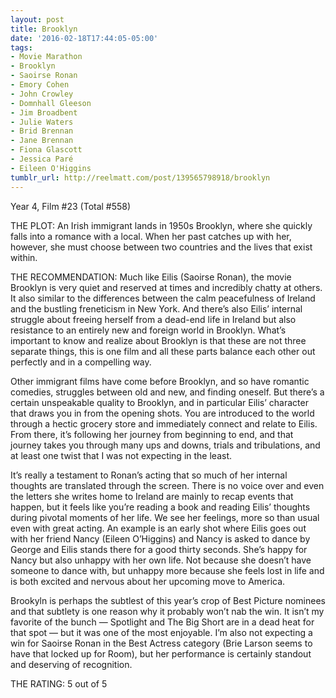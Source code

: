 ```yaml
---
layout: post
title: Brooklyn
date: '2016-02-18T17:44:05-05:00'
tags:
- Movie Marathon
- Brooklyn
- Saoirse Ronan
- Emory Cohen
- John Crowley
- Domnhall Gleeson
- Jim Broadbent
- Julie Waters
- Brid Brennan
- Jane Brennan
- Fiona Glascott
- Jessica Paré
- Eileen O'Higgins
tumblr_url: http://reelmatt.com/post/139565798918/brooklyn
---
```

Year 4, Film #23 (Total #558)

THE PLOT: An Irish immigrant lands in 1950s Brooklyn, where she quickly falls into a romance with a local. When her past catches up with her, however, she must choose between two countries and the lives that exist within.

THE RECOMMENDATION: Much like Eilis (Saoirse Ronan), the movie Brooklyn is very quiet and reserved at times and incredibly chatty at others. It also similar to the differences between the calm peacefulness of Ireland and the bustling freneticism in New York. And there’s also Eilis’ internal struggle about freeing herself from a dead-end life in Ireland but also resistance to an entirely new and foreign world in Brooklyn. What’s important to know and realize about Brooklyn is that these are not three separate things, this is one film and all these parts balance each other out perfectly and in a compelling way.

Other immigrant films have come before Brooklyn, and so have romantic comedies, struggles between old and new, and finding oneself. But there’s a certain unspeakable quality to Brooklyn, and in particular Eilis’ character that draws you in from the opening shots. You are introduced to the world through a hectic grocery store and immediately connect and relate to Eilis. From there, it’s following her journey from beginning to end, and that journey takes you through many ups and downs, trials and tribulations, and at least one twist that I was not expecting in the least.

It’s really a testament to Ronan’s acting that so much of her internal thoughts are translated through the screen. There is no voice over and even the letters she writes home to Ireland are mainly to recap events that happen, but it feels like you’re reading a book and reading Eilis’ thoughts during pivotal moments of her life. We see her feelings, more so than usual even with great acting. An example is an early shot where Eilis goes out with her friend Nancy (Eileen O’Higgins) and Nancy is asked to dance by George and Eilis stands there for a good thirty seconds. She’s happy for Nancy but also unhappy with her own life. Not because she doesn’t have someone to dance with, but unhappy more because she feels lost in life and is both excited and nervous about her upcoming move to America.

Brookyln is perhaps the subtlest of this year’s crop of Best Picture nominees and that subtlety is one reason why it probably won’t nab the win. It isn’t my favorite of the bunch — Spotlight and The Big Short are in a dead heat for that spot — but it was one of the most enjoyable. I’m also not expecting a win for Saoirse Ronan in the Best Actress category (Brie Larson seems to have that locked up for Room), but her performance is certainly standout and deserving of recognition.

THE RATING: 5 out of 5
